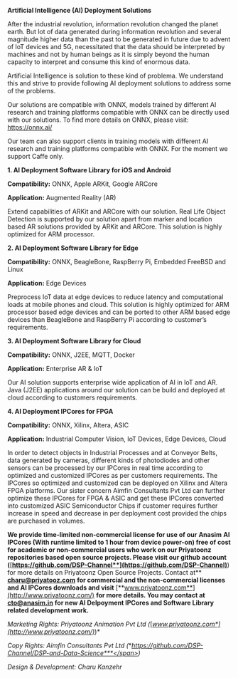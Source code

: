 <div title="header">

  

</div>

**Artificial Intelligence (AI) Deployment Solutions**

  

<span style="font-weight: normal">After the industrial revolution,
information revolution changed the planet earth. But lot of data
generated during information revolution and several magnitude higher
data than the past to be generated in future due to advent of IoT
devices and 5G, necessitated that the data should be interpreted by
machines and not by human beings as it is simply beyond the human
capacity to interpret and consume this kind of enormous data. </span>

  

<span style="font-weight: normal">Artificial Intelligence is solution to
these kind of problema. We understand this and strive to provide
following AI deployment solutions to address some of the problems.
</span>

  

<span id="__DdeLink__52_3667599619"></span>
<span style="font-weight: normal">Our solutions are compatible with
ONNX, models trained by different AI research and training platforms
compatible with ONNX can be directly used with our solutions. To find
more details on ONNX, please visit:
</span><span style="font-variant: normal"><span style="letter-spacing: normal"><span style="font-style: normal"><span class="underline"><span style="font-weight: normal"><https://onnx.ai/>
</span></span></span></span></span>

  

<span style="font-weight: normal">Our team can also support clients in
training models with different AI research and training platforms
compatible with ONNX. For the moment we support Caffe only.</span>

  

**1. AI Deployment Software Library for iOS and Android**

  

**Compatibility:** ONNX, Apple ARKit, Google ARCore

  

**Application:** Augmented Reality (AR)

  

Extend capabilities of ARKit and ARCore with our solution. Real Life
Object Detection is supported by our solution apart from marker and
location based AR solutions provided by ARKit and ARCore. This solution
is highly optimized for ARM processor.

  

**2. AI Deployment Software Library for Edge**

  

**Compatibility:** ONNX, BeagleBone, RaspBerry Pi, Embedded FreeBSD and
Linux

**Application:** Edge Devices

Preprocess IoT data at edge devices to reduce latency and computational
loads at mobile phones and cloud. This solution is highly optimized for
ARM processor based edge devices and can be ported to other ARM based
edge devices than BeagleBone and RaspBerry Pi according to customer’s
requirements.

  

**3. AI Deployment Software Library for Cloud**

  

**Compatibility:** ONNX, J2EE, MQTT, Docker

  

**Application:** Enterprise AR & IoT

  

Our AI solution supports enterprise wide application of AI in IoT and
AR. Java (J2EE) applications around our solution can be build and
deployed at cloud according to customers requirements.

  

**4. AI Deployment IPCores for FPGA**

  

**Compatibility:** ONNX, Xilinx, Altera, ASIC

  

**Application:** Industrial Computer Vision, IoT Devices, Edge Devices,
Cloud

  

In order to detect objects in Industrial Processes and at Conveyor
Belts, data generated by cameras, different kinds of photodiodes and
other sensors can be processed by our IPCores in real time according to
optimized and customized IPCores as per customers requirements. The
IPCores so optimized and customized can be deployed on Xilinx and Altera
FPGA platforms. Our sister concern Aimfin Consultants Pvt Ltd can
further optimize these IPCores for FPGA & ASIC and get these IPCores
converted into customized ASIC Semiconductor Chips if customer requires
further increase in speed and decrease in per deployment cost provided
the chips are purchased in
volumes.

  

<span id="__DdeLink__73_1980708141"></span><span id="__DdeLink__50_2679174470"></span>
**We provide time-limited non-commercial license for use of our**
**Anasim** **AI IPCores (With runtime limited to 1 hour from device
power-on) free of cost for academic or non-commercial users who work on
our Priyatoonz repositories based open source projects. Please visit our
github account
(**<span lang="zxx"><span class="underline">[**https://github.com/DSP-Channel**](https://github.com/DSP-Channel)</span></span>**)
for more details on Priyatoonz Open Source Projects. Contact at**
<span lang="zxx"><span class="underline">[**charu@priyatooz.com**](mailto:charu@priyatooz.com)</span></span>
**for commercial and the non-commercial licenses and AI IPCores
downloads and visit**
<span lang="zxx"><span class="underline">[**www.priyatoonz.com**](http://www.priyatoonz.com/)</span></span>
**for more details. You may contact at**
<span lang="zxx"><span class="underline">[**cto@anasim.in**](mailto:cto@anasim.in)</span></span>
**for new AI Delpoyment IPCores and Software Library related development
work.**

  

  

*Marketing Rights: Priyatoonz Animation Pvt Ltd
(*<span lang="zxx"><span class="underline">[*www.priyatoonz.com*](http://www.priyatoonz.com/)</span></span>*)*

*Copy Rights: Aimfin Consultants Pvt Ltd
(*<span lang="zxx"><span class="underline">***https://github.com/DSP-Channel/DSP-and-Data-Science***</span></span>*)*

*Design & Development: Charu Kanzehr*

<div title="footer">

  

</div>
